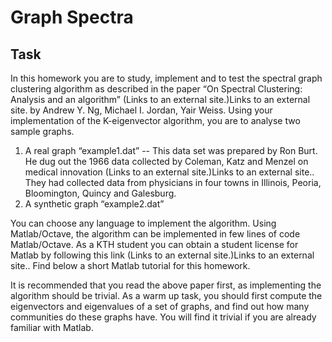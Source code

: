 # Graph Spectra

## Task

In this homework you are to study, implement and to test the spectral graph clustering algorithm as described in the paper “On Spectral Clustering: Analysis and an algorithm” (Links to an external site.)Links to an external site. by Andrew Y. Ng, Michael I. Jordan, Yair Weiss. Using your implementation of the K-eigenvector algorithm, you are to analyse two sample graphs.

1. A real graph “example1.dat” -- This data set was prepared by Ron Burt. He dug out the 1966 data collected by Coleman, Katz and Menzel on medical innovation (Links to an external site.)Links to an external site.. They had collected data from physicians in four towns in Illinois, Peoria, Bloomington, Quincy and Galesburg.
2. A synthetic graph “example2.dat”

You can choose any language to implement the algorithm. Using Matlab/Octave, the algorithm can be implemented in few lines of code Matlab/Octave. As a KTH student you can obtain a student license for Matlab by following this link (Links to an external site.)Links to an external site.. Find below a short Matlab tutorial for this homework.

It is recommended that you read the above paper first, as implementing the algorithm should be trivial. As a warm up task, you should first compute the eigenvectors and eigenvalues of a set of graphs, and find out how many communities do these graphs have. You will find it trivial if you are already familiar with Matlab.
